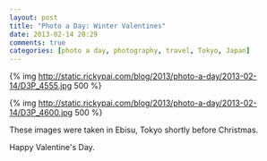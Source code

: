 ```yaml
---
layout: post
title: "Photo a Day: Winter Valentines"
date: 2013-02-14 20:29
comments: true
categories: [photo a day, photography, travel, Tokyo, Japan]
---
```


{% img http://static.rickypai.com/blog/2013/photo-a-day/2013-02-14/D3P_4555.jpg 500 %}

{% img http://static.rickypai.com/blog/2013/photo-a-day/2013-02-14/D3P_4600.jpg 500 %}

These images were taken in Ebisu, Tokyo shortly before Christmas.

Happy Valentine's Day.